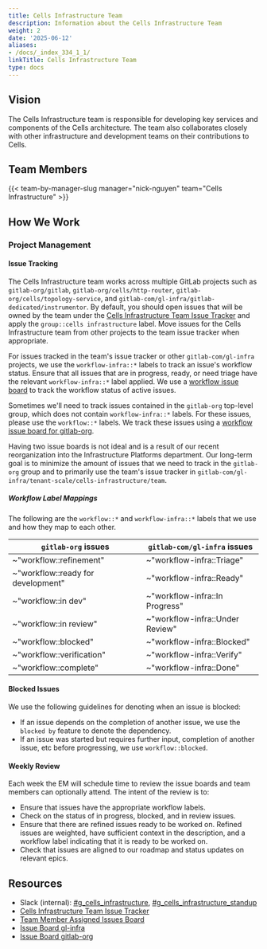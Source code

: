 ```yaml
---
title: Cells Infrastructure Team
description: Information about the Cells Infrastructure Team
weight: 2
date: '2025-06-12'
aliases:
- /docs/_index_334_1_1/
linkTitle: Cells Infrastructure Team
type: docs
---
```


## Vision

The Cells Infrastructure team is responsible for developing key services and components of the Cells architecture. The team also collaborates closely with other infrastructure and development teams on their contributions to Cells.

## Team Members

{{< team-by-manager-slug manager="nick-nguyen" team="Cells Infrastructure" >}}

## How We Work

### Project Management

#### Issue Tracking

The Cells Infrastructure team works across multiple GitLab projects such as `gitlab-org/gitlab`, `gitlab-org/cells/http-router`, `gitlab-org/cells/topology-service`, and `gitlab-com/gl-infra/gitlab-dedicated/instrumentor`. By default, you should open issues that will be owned by the team under the [Cells Infrastructure Team Issue Tracker](https://gitlab.com/gitlab-com/gl-infra/tenant-scale/cells-infrastructure/team/-/issues) and apply the `group::cells infrastructure` label. Move issues for the Cells Infrastructure team from other projects to the team issue tracker when appropriate.

For issues tracked in the team's issue tracker or other `gitlab-com/gl-infra` projects, we use the `workflow-infra::*` labels to track an issue's workflow status. Ensure that all issues that are in progress, ready, or need triage have the relevant `workflow-infra::*` label applied. We use a [workflow issue board](https://gitlab.com/groups/gitlab-com/gl-infra/-/boards/9026689) to track the workflow status of active issues.

Sometimes we'll need to track issues contained in the `gitlab-org` top-level group, which does not contain `workflow-infra::*` labels. For these issues, please use the `workflow::*` labels. We track these issues using a [workflow issue board for gitlab-org](https://gitlab.com/groups/gitlab-org/-/boards/7739216).

Having two issue boards is not ideal and is a result of our recent reorganization into the Infrastructure Platforms department. Our long-term goal is to minimize the amount of issues that we need to track in the `gitlab-org` group and to primarily use the team's issue tracker in `gitlab-com/gl-infra/tenant-scale/cells-infrastructure/team`. 

##### Workflow Label Mappings

The following are the `workflow::*` and `workflow-infra::*` labels that we use and how they map to each other.

| `gitlab-org` issues | `gitlab-com/gl-infra` issues | 
| ---------- | ------------------  |
| ~"workflow::refinement" | ~"workflow-infra::Triage" |
| ~"workflow::ready for development" | ~"workflow-infra::Ready" |
| ~"workflow::in dev" | ~"workflow-infra::In Progress" |
| ~"workflow::in review" | ~"workflow-infra::Under Review" |
| ~"workflow::blocked" | ~"workflow-infra::Blocked" |
| ~"workflow::verification" | ~"workflow-infra::Verify" |
| ~"workflow::complete" | ~"workflow-infra::Done" |

#### Blocked Issues

We use the following guidelines for denoting when an issue is blocked:

- If an issue depends on the completion of another issue, we use the `blocked by` feature to denote the dependency. 
- If an issue was started but requires further input, completion of another issue, etc before progressing, we use `workflow::blocked`.

#### Weekly Review

Each week the EM will schedule time to review the issue boards and team members can optionally attend. The intent of the review is to:

- Ensure that issues have the appropriate workflow labels.
- Check on the status of in progress, blocked, and in review issues.
- Ensure that there are refined issues ready to be worked on. Refined issues are weighted, have sufficient context in the description, and a workflow label indicating that it is ready to be worked on.
- Check that issues are aligned to our roadmap and status updates on relevant epics.

## Resources

- Slack (internal): [#g_cells_infrastructure](https://gitlab.enterprise.slack.com/archives/C07URAK4J59), [#g_cells_infrastructure_standup](https://gitlab.enterprise.slack.com/archives/C07UWPM2Y0P)
- [Cells Infrastructure Team Issue Tracker](https://gitlab.com/gitlab-com/gl-infra/tenant-scale/cells-infrastructure/team/-/issues)
- [Team Member Assigned Issues Board](https://gitlab.com/groups/gitlab-com/-/boards/8981056)
- [Issue Board gl-infra](https://gitlab.com/groups/gitlab-com/gl-infra/-/boards/9026689)
- [Issue Board gitlab-org](https://gitlab.com/groups/gitlab-org/-/boards/7739216)
